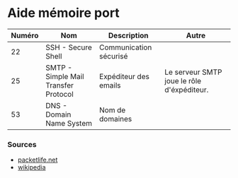 # Aide mémoire port 

| Numéro | Nom                | Description            | Autre |
| ------ | ------------------ | ---------------------- | ----- |
| 22     | SSH - Secure Shell | Communication sécurisé |
| 25 | SMTP - Simple Mail Transfer Protocol | Expéditeur des emails | Le serveur SMTP joue le rôle d'éxpéditeur. |
| 53 | DNS - Domain Name System | Nom de domaines |




### Sources
- [packetlife.net](https://packetlife.net/media/library/23/common_ports.pdf)
- [wikipedia](https://fr.wikipedia.org/wiki/Liste_de_ports_logiciels)